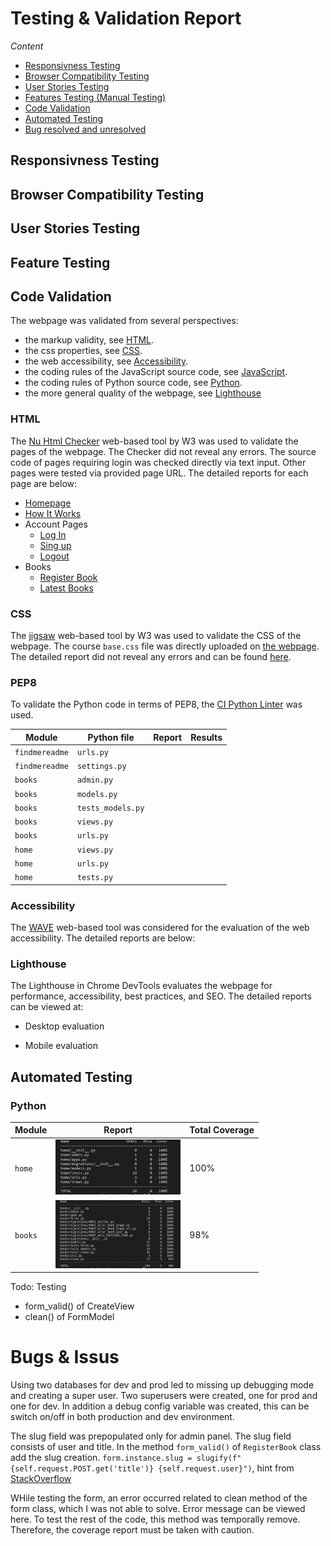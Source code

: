 # Testing & Validation Report

*Content*
  - [Responsivness Testing](#responsivness-testing)
  - [Browser Compatibility Testing](#browser-compatibility-testing)
  - [User Stories Testing](#user-stories-testing)
  - [Features Testing (Manual Testing)](#feature-testing)
  - [Code Validation](#code-validation)
  - [Automated Testing](#automated-testing)
  - [Bug resolved and unresolved](#bug-resolved-and-unresolved)


## Responsivness Testing

## Browser Compatibility Testing

## User Stories Testing

## Feature Testing

## Code Validation
The webpage was validated from several perspectives:
- the markup validity, see [HTML](#html).
- the css properties, see [CSS](#css).
- the web accessibility, see [Accessibility](#accessibility).
- the coding rules of the JavaScript source code, see [JavaScript](#javascript).
- the coding rules of Python source code, see [Python](#pep8).
- the more general quality of the webpage, see [Lighthouse](#lighthouse)

### HTML 
The [Nu Html Checker](https://validator.w3.org/nu/) web-based tool by W3 was used to validate the pages of the webpage. The Checker did not reveal any errors. The source code of pages requiring login was checked directly via text input. Other pages were tested via provided page URL. The detailed reports for each page are below:
- [Homepage](https://validator.w3.org/nu/?doc=https%3A%2F%2Ffindme-readme-10d0bfb3ba28.herokuapp.com%2F)
- [How It Works](https://validator.w3.org/nu/?showsource=yes&showoutline=yes&showimagereport=yes&doc=https%3A%2F%2Ffindme-readme-10d0bfb3ba28.herokuapp.com%2Fhow)
- Account Pages
    - [Log In](https://validator.w3.org/nu/?showsource=yes&showoutline=yes&showimagereport=yes&doc=https%3A%2F%2Ffindme-readme-10d0bfb3ba28.herokuapp.com%2Faccounts%2Flogin)
    - [Sing up](https://validator.w3.org/nu/?showsource=yes&showoutline=yes&showimagereport=yes&doc=https%3A%2F%2Ffindme-readme-10d0bfb3ba28.herokuapp.com%2Faccounts%2Fsignup%2F)
    - [Logout](./docs/testing/html/html_logout.png)
- Books
    - [Register Book](./docs/testing/html/html_register_book.png)
    - [Latest Books](./docs/testing/html/html_books.png)



### CSS
The [jigsaw](https://jigsaw.w3.org/css-validator/) web-based tool by W3 was used to validate the CSS of the webpage. The course `base.css` file was directly uploaded on [the webpage](https://jigsaw.w3.org/css-validator/#validate_by_upload). The detailed report did not reveal any errors and can be found [here](./docs/testing/css_validation.png).


### PEP8
To validate the Python code in terms of PEP8, the [CI Python Linter](https://pep8ci.herokuapp.com/#) was used.

| Module | Python file               | Report | Results   |
|--------|---------------------------|--------|-----------|
|`findmereadme` | `urls.py`          | | |
|`findmereadme` | `settings.py`      | | |
|`books`        | `admin.py`         | | |
|`books`        | `models.py`        | | |
|`books`        | `tests_models.py`  | | |
|`books`        | `views.py`         | | |
|`books`        | `urls.py`          | | |
|`home`         | `views.py`         | | |
|`home`         | `urls.py`          | | |
|`home`         | `tests.py`         | | |




### Accessibility
The [WAVE](https://wave.webaim.org/) web-based tool was considered for the evaluation of the web accessibility. The detailed reports are below:


### Lighthouse
The Lighthouse in Chrome DevTools evaluates the webpage for performance, accessibility, best practices, and SEO. The detailed reports can be viewed at:

- Desktop evaluation


- Mobile evaluation 


## Automated Testing
### Python
| Module            | Report | Total Coverage   |
|-------------------|--------|------------------|
| `home`            | <img src="./docs/testing/automated/python_home.png" alt="python_home" width="200"/>   | 100% |
|`books`     | <img src="./docs/testing/automated/python_books.png" alt="python_books" width="200"/> | 98% |


Todo: Testing 
- form_valid()  of CreateView
- clean() of FormModel

# Bugs & Issus

Using two databases for dev and prod led to missing up debugging mode and creating a super user. Two superusers were created, one for prod and one for dev. In addition a debug config variable was created, this can be switch on/off in both production and dev environment.

The slug field was prepopulated only for admin panel. The slug field consists of user and title. In the method `form_valid()` of `RegisterBook` class add the slug creation. `form.instance.slug = slugify(f"{self.request.POST.get('title')} {self.request.user}")`, hint from [StackOverflow](https://stackoverflow.com/questions/837828/how-do-i-create-a-slug-in-django) 

WHile testing the form, an error occurred related to clean method of the form class, which I was not able to solve. Error message can be viewed here. To test the rest of the code, this method was temporally remove. Therefore, the coverage report must be taken with caution.




